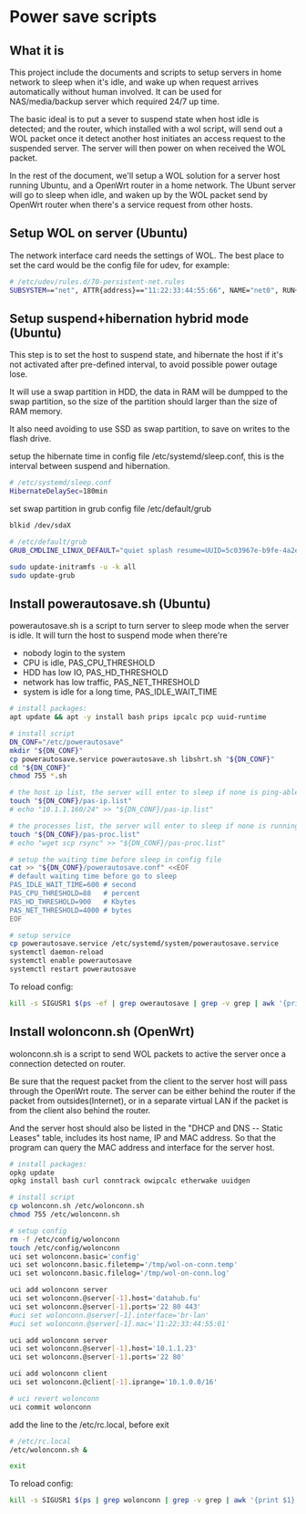 # Power save scripts


## What it is

This project include the documents and scripts to setup servers in home network to sleep when it's idle, and wake up when request arrives automatically without human involved. It can be used for NAS/media/backup server which required 24/7 up time.

The basic ideal is to put a sever to suspend state when host idle is detected; and the router, which installed with a wol script, will send out a WOL packet once it detect another host initiates an access request to the suspended server. The server will then power on when received the WOL packet.


In the rest of the document, we'll setup a WOL solution for a server host running Ubuntu, and a OpenWrt router in a home network. The Ubunt server will go to sleep when idle, and waken up by the WOL packet send by OpenWrt router when there's a service request from other hosts.


## Setup WOL on server (Ubuntu)

The network interface card needs the settings of WOL. The best place to set the card would be the config file for udev, for example:
```bash
# /etc/udev/rules.d/70-persistent-net.rules
SUBSYSTEM=="net", ATTR{address}=="11:22:33:44:55:66", NAME="net0", RUN+="/sbin/ethtool -s %k wol g"
```

## Setup suspend+hibernation hybrid mode (Ubuntu)

This step is to set the host to suspend state, and hibernate the host if it's not activated after pre-defined interval, to avoid possible power outage lose.

It will use a swap partition in HDD, the data in RAM will be dumpped to the swap partition, so the size of the partition should larger than the size of RAM memory.

It also need avoiding to use SSD as swap partition, to save on writes to the flash drive.

setup the hibernate time in config file /etc/systemd/sleep.conf,
this is the interval between suspend and hibernation.
```bash
# /etc/systemd/sleep.conf
HibernateDelaySec=180min
```


set swap partition in grub config file /etc/default/grub
```bash
blkid /dev/sdaX

# /etc/default/grub
GRUB_CMDLINE_LINUX_DEFAULT="quiet splash resume=UUID=5c03967e-b9fe-4a2e-8501–05002aa51dd6"

sudo update-initramfs -u -k all
sudo update-grub
```



## Install powerautosave.sh (Ubuntu)

powerautosave.sh is a script to turn server to sleep mode when the server is idle.
It will turn the host to suspend mode when there're
* nobody login to the system
* CPU is idle, PAS_CPU_THRESHOLD
* HDD has low IO, PAS_HD_THRESHOLD
* network has low traffic, PAS_NET_THRESHOLD
* system is idle for a long time, PAS_IDLE_WAIT_TIME


```bash
# install packages:
apt update && apt -y install bash prips ipcalc pcp uuid-runtime

# install script
DN_CONF="/etc/powerautosave"
mkdir "${DN_CONF}"
cp powerautosave.service powerautosave.sh libshrt.sh "${DN_CONF}"
cd "${DN_CONF}"
chmod 755 *.sh

# the host ip list, the server will enter to sleep if none is ping-able.
touch "${DN_CONF}/pas-ip.list"
# echo "10.1.1.160/24" >> "${DN_CONF}/pas-ip.list"

# the processes list, the server will enter to sleep if none is running.
touch "${DN_CONF}/pas-proc.list"
# echo "wget scp rsync" >> "${DN_CONF}/pas-proc.list"

# setup the waiting time before sleep in config file
cat >> "${DN_CONF}/powerautosave.conf" <<EOF
# default waiting time before go to sleep
PAS_IDLE_WAIT_TIME=600 # second
PAS_CPU_THRESHOLD=88   # percent
PAS_HD_THRESHOLD=900   # Kbytes
PAS_NET_THRESHOLD=4000 # bytes
EOF

# setup service
cp powerautosave.service /etc/systemd/system/powerautosave.service
systemctl daemon-reload
systemctl enable powerautosave
systemctl restart powerautosave
```

To reload config:
```bash
kill -s SIGUSR1 $(ps -ef | grep owerautosave | grep -v grep | awk '{print $2}')
```


## Install wolonconn.sh (OpenWrt)

wolonconn.sh is a script to send WOL packets to active the server once a connection detected on router.

Be sure that the request packet from the client to the server host will pass through the OpenWrt route. The server can be either behind the router if the packet from outsides(Internet), or in a separate virtual LAN if the packet is from the client also behind the router.

And the server host should also be listed in the "DHCP and DNS -- Static Leases" table, includes its host name, IP and MAC address.
So that the program can query the MAC address and interface for the server host.


```bash
# install packages:
opkg update
opkg install bash curl conntrack owipcalc etherwake uuidgen

# install script
cp wolonconn.sh /etc/wolonconn.sh
chmod 755 /etc/wolonconn.sh

# setup config
rm -f /etc/config/wolonconn
touch /etc/config/wolonconn
uci set wolonconn.basic='config'
uci set wolonconn.basic.filetemp='/tmp/wol-on-conn.temp'
uci set wolonconn.basic.filelog='/tmp/wol-on-conn.log'

uci add wolonconn server
uci set wolonconn.@server[-1].host='datahub.fu'
uci set wolonconn.@server[-1].ports='22 80 443'
#uci set wolonconn.@server[-1].interface='br-lan'
#uci set wolonconn.@server[-1].mac='11:22:33:44:55:01'

uci add wolonconn server
uci set wolonconn.@server[-1].host='10.1.1.23'
uci set wolonconn.@server[-1].ports='22 80'

uci add wolonconn client
uci set wolonconn.@client[-1].iprange='10.1.0.0/16'

# uci revert wolonconn
uci commit wolonconn
```

add the line to the /etc/rc.local, before exit

```bash
# /etc/rc.local
/etc/wolonconn.sh &

exit
```


To reload config:
```bash
kill -s SIGUSR1 $(ps | grep wolonconn | grep -v grep | awk '{print $1}')
```



